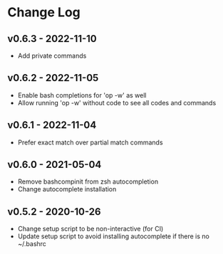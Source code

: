 Change Log
========================================

v0.6.3 - 2022-11-10
----------------------------------------

- Add private commands


v0.6.2 - 2022-11-05
----------------------------------------

- Enable bash completions for 'op -w' as well
- Allow running 'op -w' without code to see all codes and commands


v0.6.1 - 2022-11-04
----------------------------------------

- Prefer exact match over partial match commands


v0.6.0 - 2021-05-04
----------------------------------------

- Remove bashcompinit from zsh autocompletion
- Change autocomplete installation


v0.5.2 - 2020-10-26
----------------------------------------

- Change setup script to be non-interactive (for CI)
- Update setup script to avoid installing autocomplete if there is no ~/.bashrc



